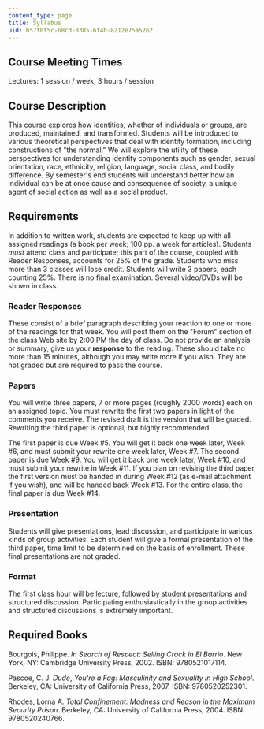 ```yaml
---
content_type: page
title: Syllabus
uid: b57f0f5c-68cd-8385-6f4b-8212e75a5262
---
```


Course Meeting Times
--------------------

Lectures: 1 session / week, 3 hours / session

Course Description
------------------

This course explores how identities, whether of individuals or groups, are produced, maintained, and transformed. Students will be introduced to various theoretical perspectives that deal with identity formation, including constructions of "the normal." We will explore the utility of these perspectives for understanding identity components such as gender, sexual orientation, race, ethnicity, religion, language, social class, and bodily difference. By semester's end students will understand better how an individual can be at once cause and consequence of society, a unique agent of social action as well as a social product.

Requirements
------------

In addition to written work, students are expected to keep up with all assigned readings (a book per week; 100 pp. a week for articles). Students _must_ attend class and participate; this part of the course, coupled with Reader Responses, accounts for 25% of the grade. Students who miss more than 3 classes will lose credit. Students will write 3 papers, each counting 25%. There is no final examination. Several video/DVDs will be shown in class.

### Reader Responses

These consist of a brief paragraph describing your reaction to one or more of the readings for that week. You will post them on the "Forum" section of the class Web site by 2:00 PM the day of class. Do not provide an analysis or summary, give us your **response** to the reading. These should take no more than 15 minutes, although you may write more if you wish. They are not graded but are required to pass the course.

### Papers

You will write three papers, 7 or more pages (roughly 2000 words) each on an assigned topic. You must rewrite the first two papers in light of the comments you receive. The revised draft is the version that will be graded. Rewriting the third paper is optional, but highly recommended.

The first paper is due Week #5. You will get it back one week later, Week #6, and must submit your rewrite one week later, Week #7. The second paper is due Week #9. You will get it back one week later, Week #10, and must submit your rewrite in Week #11. If you plan on revising the third paper, the first version must be handed in during Week #12 (as e-mail attachment if you wish), and will be handed back Week #13. For the entire class, the final paper is due Week #14.

### Presentation

Students will give presentations, lead discussion, and participate in various kinds of group activities. Each student will give a formal presentation of the third paper, time limit to be determined on the basis of enrollment. These final presentations are not graded.

### Format

The first class hour will be lecture, followed by student presentations and structured discussion. Participating enthusiastically in the group activities and structured discussions is extremely important.

Required Books
--------------

Bourgois, Philippe. _In Search of Respect: Selling Crack in El Barrio_. New York, NY: Cambridge University Press, 2002. ISBN: 9780521017114.

Pascoe, C. J. _Dude_, _You're a Fag: Masculinity and Sexuality in High School_. Berkeley, CA: University of California Press, 2007. ISBN: 9780520252301.

Rhodes, Lorna A. _Total Confinement: Madness and Reason in the Maximum Security Prison_. Berkeley, CA: University of California Press, 2004. ISBN: 9780520240766.